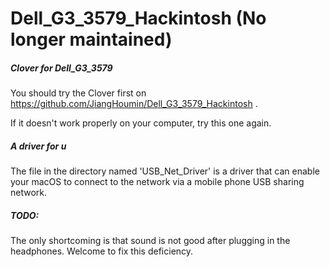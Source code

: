 # Dell_G3_3579_Hackintosh (No longer maintained)
##### Clover for Dell_G3_3579 

You should try the Clover first on https://github.com/JiangHoumin/Dell_G3_3579_Hackintosh .

If it doesn't work properly on your computer,  try this one again.



##### A driver for u

The file in the directory named 'USB_Net_Driver' is a driver that can enable your macOS to connect to the network via a mobile phone USB sharing network.



##### TODO: 

The only shortcoming is that sound is not good after plugging in the headphones. Welcome to fix this deficiency.